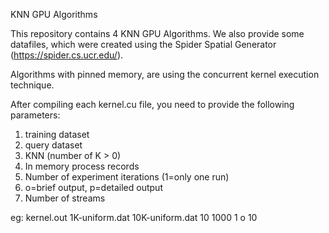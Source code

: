 KNN GPU Algorithms

This repository contains 4 KNN GPU Algorithms. We also provide some datafiles, which were created using the Spider Spatial Generator (https://spider.cs.ucr.edu/).

Algorithms with pinned memory, are using the concurrent kernel execution technique.

After compiling each kernel.cu file, you need to provide the following parameters:

1) training dataset
2) query dataset
3) KNN (number of K > 0)
4) In memory process records
5) Number of experiment iterations (1=only one run)
6) o=brief output, p=detailed output
7) Number of streams

eg: kernel.out 1K-uniform.dat 10K-uniform.dat 10 1000 1 o 10
